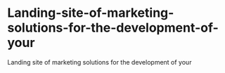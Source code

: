 # Landing-site-of-marketing-solutions-for-the-development-of-your
Landing site of marketing solutions for the development of your
